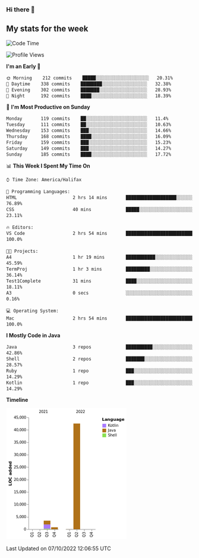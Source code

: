### Hi there 👋

## My stats for the week
<!--START_SECTION:waka-->
![Code Time](http://img.shields.io/badge/Code%20Time-404%20hrs%201%20min-blue)

![Profile Views](http://img.shields.io/badge/Profile%20Views-0-blue)

**I'm an Early 🐤** 

```text
🌞 Morning    212 commits    █████░░░░░░░░░░░░░░░░░░░░   20.31% 
🌆 Daytime    338 commits    ████████░░░░░░░░░░░░░░░░░   32.38% 
🌃 Evening    302 commits    ███████░░░░░░░░░░░░░░░░░░   28.93% 
🌙 Night      192 commits    ████░░░░░░░░░░░░░░░░░░░░░   18.39%

```
📅 **I'm Most Productive on Sunday** 

```text
Monday       119 commits    ██░░░░░░░░░░░░░░░░░░░░░░░   11.4% 
Tuesday      111 commits    ██░░░░░░░░░░░░░░░░░░░░░░░   10.63% 
Wednesday    153 commits    ███░░░░░░░░░░░░░░░░░░░░░░   14.66% 
Thursday     168 commits    ████░░░░░░░░░░░░░░░░░░░░░   16.09% 
Friday       159 commits    ███░░░░░░░░░░░░░░░░░░░░░░   15.23% 
Saturday     149 commits    ███░░░░░░░░░░░░░░░░░░░░░░   14.27% 
Sunday       185 commits    ████░░░░░░░░░░░░░░░░░░░░░   17.72%

```


📊 **This Week I Spent My Time On** 

```text
⌚︎ Time Zone: America/Halifax

💬 Programming Languages: 
HTML                     2 hrs 14 mins       ███████████████████░░░░░░   76.89% 
CSS                      40 mins             █████░░░░░░░░░░░░░░░░░░░░   23.11%

🔥 Editors: 
VS Code                  2 hrs 54 mins       █████████████████████████   100.0%

🐱‍💻 Projects: 
A4                       1 hr 19 mins        ███████████░░░░░░░░░░░░░░   45.59% 
TermProj                 1 hr 3 mins         █████████░░░░░░░░░░░░░░░░   36.14% 
Test1Complete            31 mins             ████░░░░░░░░░░░░░░░░░░░░░   18.11% 
A3                       0 secs              ░░░░░░░░░░░░░░░░░░░░░░░░░   0.16%

💻 Operating System: 
Mac                      2 hrs 54 mins       █████████████████████████   100.0%

```

**I Mostly Code in Java** 

```text
Java                     3 repos             ██████████░░░░░░░░░░░░░░░   42.86% 
Shell                    2 repos             ███████░░░░░░░░░░░░░░░░░░   28.57% 
Ruby                     1 repo              ███░░░░░░░░░░░░░░░░░░░░░░   14.29% 
Kotlin                   1 repo              ███░░░░░░░░░░░░░░░░░░░░░░   14.29%

```


**Timeline**

![Chart not found](https://raw.githubusercontent.com/lyndseyy/lyndseyy/main/charts/bar_graph.png) 


 Last Updated on 07/10/2022 12:06:55 UTC
<!--END_SECTION:waka-->